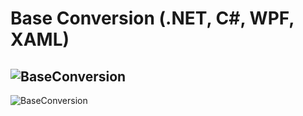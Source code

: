 # Base Conversion (.NET, C#, WPF, XAML)

![BaseConversion](https://i.imgur.com/xg8GqB5.png)
---
![BaseConversion](https://i.imgur.com/smj7Rcp.png)

